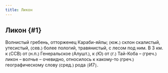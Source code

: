 ```yaml
---
title: Ликон
---
```

## Ликон {#1}

Волнистый гребень, отторженец Караби-яйлы; ⦅юж.⦆ склон скалистый, утесистый, ⦅сев.⦆ более пологий, травянистый, с лесом под ним. В 3 км. к ⦅ССВ⦆ от ⦅н.п.⦆ Генеральское ⦅Алушт.⦆, к ⦅Ю⦆ от ⦅г.⦆ Тай-Коба – ⦅греч.⦆ ликон – волчье – очевидно, относилось к какому-то ⦅греч.⦆ географическому слову ⦅сред.⦆ рода ⦃И7⦄.
